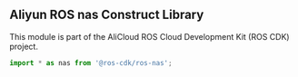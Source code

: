 ## Aliyun ROS nas Construct Library

This module is part of the AliCloud ROS Cloud Development Kit (ROS CDK) project.

```ts
import * as nas from '@ros-cdk/ros-nas';
```